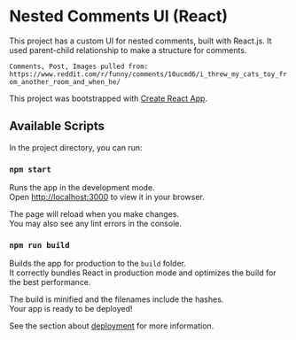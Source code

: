 # Nested Comments UI (React)

This project has a custom UI for nested comments, built with React.js. It used parent-child relationship to make a structure for comments.

`Comments, Post, Images pulled from: https://www.reddit.com/r/funny/comments/10ucmd6/i_threw_my_cats_toy_from_another_room_and_when_he/`

This project was bootstrapped with [Create React App](https://github.com/facebook/create-react-app).

## Available Scripts

In the project directory, you can run:

### `npm start`

Runs the app in the development mode.\
Open [http://localhost:3000](http://localhost:3000) to view it in your browser.

The page will reload when you make changes.\
You may also see any lint errors in the console.

### `npm run build`

Builds the app for production to the `build` folder.\
It correctly bundles React in production mode and optimizes the build for the best performance.

The build is minified and the filenames include the hashes.\
Your app is ready to be deployed!

See the section about [deployment](https://facebook.github.io/create-react-app/docs/deployment) for more information.

